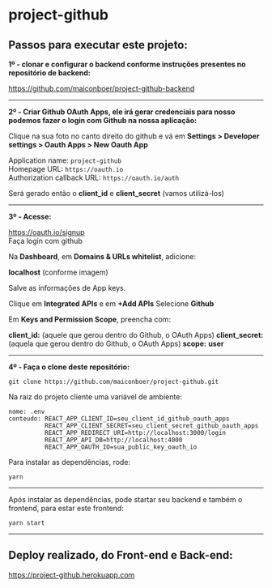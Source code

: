 # project-github

## Passos para executar este projeto:

**1º - clonar e configurar o backend conforme instruções presentes no repositório de backend:**    

https://github.com/maiconboer/project-github-backend

------------------------------------------


**2º - Criar Github OAuth Apps, ele irá gerar credenciais para nosso podemos fazer o login com Github na nossa aplicação:**  

Clique na sua foto no canto direito do github e vá em **Settings > Developer settings > Oauth Apps > New Oauth App**

Application name: ```project-github```   
Homepage URL: ```https://oauth.io```   
Authorization callback URL: ```https://oauth.io/auth```     

Será gerado então o **client_id** e **client_secret** (vamos utilizá-los)    


-----------------------------------------

**3º - Acesse:**  

https://oauth.io/signup  
Faça login com github  

Na **Dashboard**, em **Domains & URLs whitelist**, adicione:  

**localhost** (conforme imagem)  

Salve as informações de App keys.  

Clique em **Integrated APIs** e em **+Add APIs**
Selecione **Github**

Em **Keys and Permission Scope**, preencha com:

**client_id:** (aquele que gerou dentro do Github, o OAuth Apps)
**client_secret:** (aquela que gerou dentro do Github, o OAuth Apps)
**scope:** **user**

-----------------------------------------

**4º - Faça o clone deste repositório:**   

    git clone https://github.com/maiconboer/project-github.git
    
    
Na raiz do projeto cliente uma variável de ambiente:

    nome: .env
    conteudo: REACT_APP_CLIENT_ID=seu_client_id_github_oauth_apps
              REACT_APP_CLIENT_SECRET=seu_client_secret_github_oauth_apps
              REACT_APP_REDIRECT_URI=http://localhost:3000/login
              REACT_APP_API_DB=http://localhost:4000
              REACT_APP_OAUTH_IO=sua_public_key_oauth_io
              
   
 Para instalar as dependências, rode:

    yarn

-----------------------------------------
 
Após instalar as dependências, pode startar seu backend e também o frontend, para estar este frontend:

    yarn start
    
----------------------------------------- 


## Deploy realizado, do Front-end e Back-end:

https://project-github.herokuapp.com
